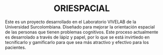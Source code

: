 <h1 align="center" >ORIESPACIAL</h1>


Este es un proyecto desarrollado en el Laboratorio VIVELAB de la Universidad Surcolombiana. Diseñado para mejorar la orientación espacial de las personas que tienen problemas cognitivos. Este 
proceso actualmente es desarrolado a través de lápiz y papel, por lo que se está invirtiedo en tecnificarlo y gamificarlo para que sea más atractivo y efectivo para los pacientes.